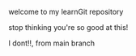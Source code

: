 welcome to my learnGit repository

stop thinking you're so good at this!

I dont!!, from main branch
